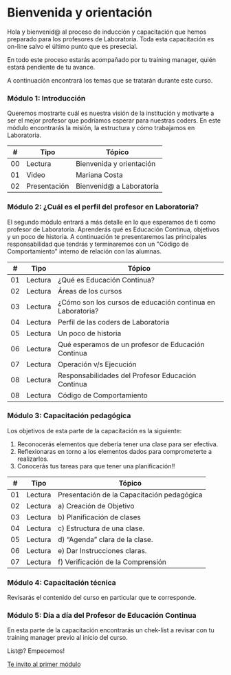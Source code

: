 # Bienvenida y orientación

Hola y bienvenid@ al proceso de inducción y capacitación que hemos preparado para los profesores de Laboratoria. Toda esta capacitación es on-line salvo el último punto que es presecial.

En todo este proceso estarás acompañado por tu training manager, quién estará pendiente de tu avance.

A continuación encontrará los temas que se tratarán durante este curso.


### Módulo 1: Introducción

Queremos mostrarte cuál es nuestra visión de la institución y motivarte a ser el mejor profesor que podríamos esperar para nuestras coders. En este módulo encontrarás la misión, la estructura y cómo trabajamos en Laboratoria.


| # | Tipo | Tópico
| - | ----- | -----
| 00 | Lectura | Bienvenida y orientación
| 01 | Video   | Mariana Costa
| 02 | Presentación | Bienvenid@ a Laboratoria


### Módulo 2: ¿Cuál es el perfil del profesor en Laboratoria?


El segundo módulo entrará a más detalle en lo que esperamos de ti como profesor de Laboratoria. Aprenderás qué es Educación Continua, objetivos y un poco de historia. A continuación te presentaremos las principales responsabilidad que tendrás y terminaremos con un "Código de Comportamiento" interno de relación con las alumnas.


| # | Tipo | Tópico
| - | ----- | -----
| 01 | Lectura | ¿Qué es Educación Continua?
| 02 | Lectura | Áreas de los cursos
| 03 | Lectura | ¿Cómo son los cursos de educación continua en Laboratoria?
| 04 | Lectura | Perfil de las coders de Laboratoria
| 05 | Lectura | Un poco de historia
| 06 | Lectura | Qué esperamos de un profesor de Educación Continua
| 07 | Lectura | Operación v/s Ejecución
| 08 | Lectura | Responsabilidades del Profesor Educación Continua
| 08 | Lectura | Código de Comportamiento


### Módulo 3: Capacitación pedagógica

Los objetivos de esta parte de la capacitación es la siguiente:

1. Reconocerás elementos que debería tener una clase para ser efectiva. 
2. Reflexionaras en torno a los elementos dados para comprometerte a realizarlos. 
3. Conocerás tus tareas para que tener una planificación!!


| # | Tipo | Tópico
| - | ----- | -----
| 01 | Lectura | Presentación de la Capacitación pedagógica
| 02 | Lectura | a) Creación de Objetivo
| 03 | Lectura | b) Planificación de clases
| 04 | Lectura | c) Estructura de una clase.
| 05 | Lectura | d) “Agenda” clara de la clase.
| 06 | Lectura | e) Dar Instrucciones claras.
| 07 | Lectura | f) Verificación de la Comprensión


### Módulo 4: Capacitación técnica

Revisarás el contenido del curso en particular que te corresponde.

### Módulo 5: Día a día del Profesor de Educación Continua


En esta parte de la capacitación encontrarás un chek-list a revisar con tu training manager previo al inicio del curso.


List@? Empecemos!


[Te invito al primer módulo](../02-introduccion/02-paso.md)
